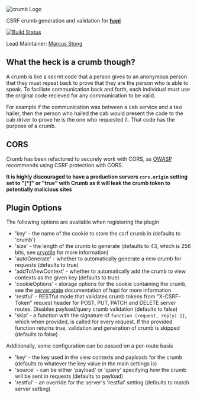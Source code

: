 ![crumb Logo](https://raw.github.com/hapijs/crumb/master/images/crumb.png)

CSRF crumb generation and validation for [**hapi**](https://github.com/hapijs/hapi)

[![Build Status](https://secure.travis-ci.org/hapijs/crumb.png)](http://travis-ci.org/hapijs/crumb)

Lead Maintainer: [Marcus Stong](https://github.com/stongo)

## What the heck is a crumb though?
A crumb is like a secret code that a person gives to an anonymous person that they must repeat back to prove that they are the person who is able to speak. To faciliate communication back and forth, each individual must use the original code recieved for any communication to be valid.

For example if the communication was between a cab service and a taxi hailer, then the person who hailed the cab would present the code to the cab driver to prove he is the one who requested it. That code has the purpose of a crumb.

## CORS

Crumb has been refactored to securely work with CORS, as [OWASP](https://www.owasp.org/index.php/HTML5_Security_Cheat_Sheet#Cross_Origin_Resource_Sharing) recommends using CSRF protection with CORS.

**It is highly discouraged to have a production servers `cors.origin` setting set to "[\*]" or "true" with Crumb as it will leak the crumb token to potentially malicious sites**

## Plugin Options

The following options are available when registering the plugin

* 'key' - the name of the cookie to store the csrf crumb in (defaults to 'crumb')
* 'size' - the length of the crumb to generate (defaults to 43, which is 256 bits, see [cryptile](https://github.com/hueniverse/cryptiles) for more information)
* 'autoGenerate' - whether to automatically generate a new crumb for requests (defaults to true)
* 'addToViewContext' - whether to automatically add the crumb to view contexts as the given key (defaults to true)
* 'cookieOptions' - storage options for the cookie containing the crumb, see the [server.state](http://hapijs.com/api#serverstatename-options) documentation of hapi for more information
* 'restful' - RESTful mode that validates crumb tokens from "X-CSRF-Token" request header for POST, PUT, PATCH and DELETE server routes. Disables payload/query crumb validation (defaults to false)
* 'skip' - a function with the signature of `function (request, reply) {}`, which when provided, is called for every request. If the provided function returns true, validation and generation of crumb is skipped (defaults to false)

Additionally, some configuration can be passed on a per-route basis

* 'key' - the key used in the view contexts and payloads for the crumb (defaults to whatever the key value in the main settings is)
* 'source' - can be either 'payload' or 'query' specifying how the crumb will be sent in requests (defaults to payload)
* 'restful' - an override for the server's 'restful' setting (defaults to match server setting)


